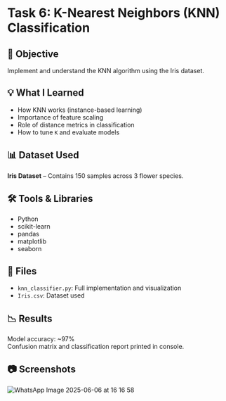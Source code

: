 # Task 6: K-Nearest Neighbors (KNN) Classification

## 📌 Objective
Implement and understand the KNN algorithm using the Iris dataset.

## 💡 What I Learned
- How KNN works (instance-based learning)
- Importance of feature scaling
- Role of distance metrics in classification
- How to tune `K` and evaluate models

## 📊 Dataset Used
**Iris Dataset** – Contains 150 samples across 3 flower species.

## 🛠 Tools & Libraries
- Python
- scikit-learn
- pandas
- matplotlib
- seaborn

## 📁 Files
- `knn_classifier.py`: Full implementation and visualization
- `Iris.csv`: Dataset used

## 📉 Results
Model accuracy: ~97%  
Confusion matrix and classification report printed in console.

## 📷 Screenshots
![WhatsApp Image 2025-06-06 at 16 16 58](https://github.com/user-attachments/assets/0ae292ec-f41a-4a08-a18f-ba3c711cf558)
